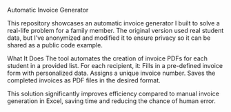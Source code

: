 Automatic Invoice Generator

This repository showcases an automatic invoice generator I built to solve a real-life problem for a family member.
The original version used real student data, but I’ve anonymized and modified it to ensure privacy so it can be shared as a public code example.

What It Does
The tool automates the creation of invoice PDFs for each student in a provided list. For each recipient, it:
Fills in a pre-defined invoice form with personalized data.
Assigns a unique invoice number.
Saves the completed invoices as PDF files in the desired format.

This solution significantly improves efficiency compared to manual invoice generation in Excel, saving time and reducing the chance of human error.

